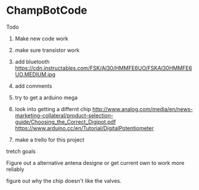 # ChampBotCode

Todo

1. Make new code work

2. make sure transistor work

3. add bluetooth
https://cdn.instructables.com/FSK/AI30/HMMFE6UO/FSKAI30HMMFE6UO.MEDIUM.jpg

4. add comments 

5. try to get a arduino mega

6. look into getting a differnt chip
http://www.analog.com/media/en/news-marketing-collateral/product-selection-guide/Choosing_the_Correct_Digipot.pdf
https://www.arduino.cc/en/Tutorial/DigitalPotentiometer

7. make a trello for this project


tretch goals

Figure out a alternative antena designe or get current own to work more reliably

figure out why the chip doesn't like the valves.
